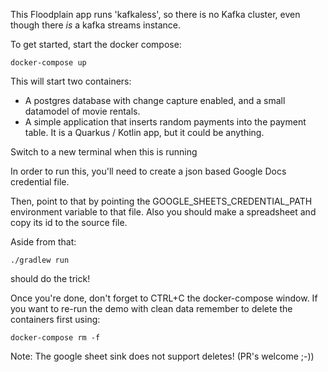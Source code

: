This Floodplain app runs 'kafkaless', so there is no Kafka cluster, even though
there _is_ a kafka streams instance.

To get started, start the docker compose:
```
docker-compose up
```

This will start two containers: 
 - A postgres database with change capture enabled, and a small datamodel of movie rentals.
 - A simple application that inserts random payments into the payment table. It is a Quarkus / Kotlin app, but it could be anything.

Switch to a new terminal when this is running

In order to run this, you'll need to create a json based Google Docs credential file.

Then, point to that by pointing the GOOGLE_SHEETS_CREDENTIAL_PATH environment variable to that file.
Also you should make a spreadsheet and copy its id to the source file.

Aside from that:

```
./gradlew run
```
should do the trick!

Once you're done, don't forget to CTRL+C the docker-compose window. If you want to re-run the demo with clean data remember to delete the containers first using:
```
docker-compose rm -f
```

Note: The google sheet sink does not support deletes!
(PR's welcome ;-))


